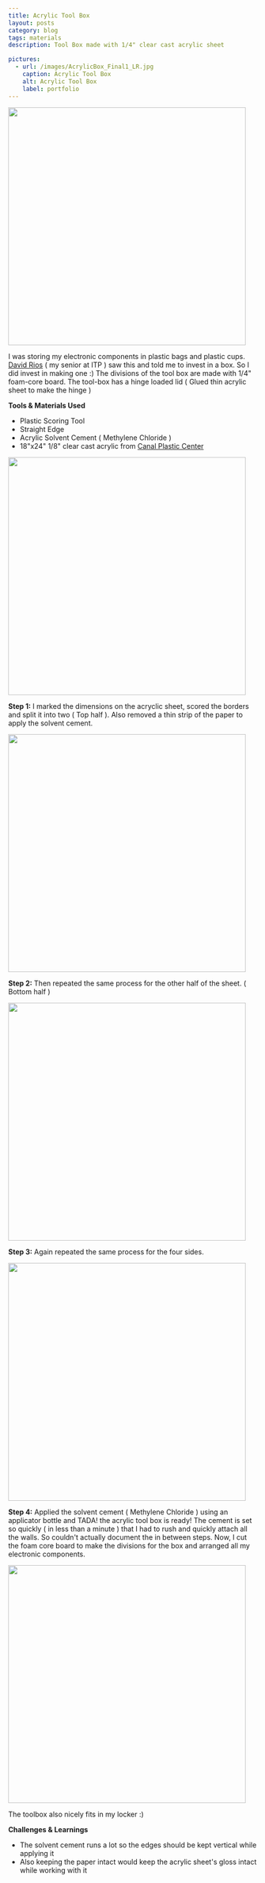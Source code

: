 ```yaml
---
title: Acrylic Tool Box
layout: posts
category: blog
tags: materials
description: Tool Box made with 1/4" clear cast acrylic sheet

pictures:
  - url: /images/AcrylicBox_Final1_LR.jpg
    caption: Acrylic Tool Box
    alt: Acrylic Tool Box
    label: portfolio
---
```


<img style="width:480px" src="/images/AcrylicBox_Final1_LR.jpg"/>

I was storing my electronic components in plastic bags and plastic cups. <a href="https://www.facebook.com/rios.rios.7" target="blank">David Rios</a> ( my senior at ITP ) saw this and told me to invest in a box. So I did invest in making one :) The divisions of the tool box are made with 1/4" foam-core board. The tool-box has a hinge loaded lid ( Glued thin acrylic sheet to make the hinge )

**Tools & Materials Used**

* Plastic Scoring Tool
* Straight Edge
* Acrylic Solvent Cement ( Methylene Chloride )
* 18"x24" 1/8" clear cast acrylic from <a href="http://canalplastic.com/" target="blank">Canal Plastic Center</a>

<img style="width:480px" src="/images/AcrylicBox_Step1_LR.jpg"/>

**Step 1:** I marked the dimensions on the acryclic sheet, scored the borders and split it into two ( Top half ). Also removed a thin strip of the paper to apply the solvent cement.

<img style="width:480px" src="/images/AcrylicBox_Step2_LR.jpg"/>

**Step 2:** Then repeated the same process for the other half of the sheet. ( Bottom half )

<img style="width:480px" src="/images/AcrylicBox_Step3_LR.jpg"/>

**Step 3:** Again repeated the same process for the four sides.

<img style="width:480px" src="/images/AcrylicBox_Final2_LR.jpg"/>

**Step 4:** Applied the solvent cement ( Methylene Chloride ) using an applicator bottle and TADA! the acrylic tool box is ready! The cement is set so quickly ( in less than a minute ) that I had to rush and quickly attach all the walls. So couldn't actually document the in between steps. Now, I cut the foam core board to make the divisions for the box and arranged all my electronic components. 

<img style="width:480px" src="/images/AcrylicBox_Final3_LR.jpg"/>

The toolbox also nicely fits in my locker :)

**Challenges & Learnings**

* The solvent cement runs a lot so the edges should be kept vertical while applying it
* Also keeping the paper intact would keep the acrylic sheet's gloss intact while working with it

